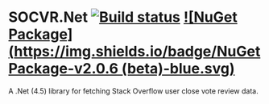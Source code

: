 SOCVR.Net [![Build status](https://ci.appveyor.com/api/projects/status/o2yna8e8x01yaqb0/branch/master?svg=true)](https://ci.appveyor.com/project/ArcticEcho/socvr-net/branch/master) [![NuGet Package](https://img.shields.io/badge/NuGet Package-v2.0.6 (beta)-blue.svg)](https://www.nuget.org/packages/SOCVR.Net/)
=====

A .Net (4.5) library for fetching Stack Overflow user close vote review data.
